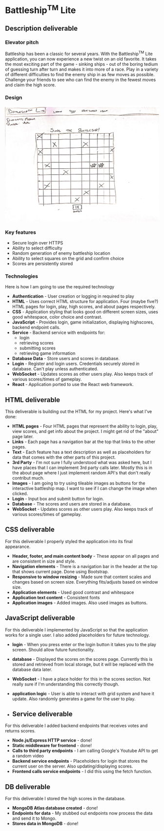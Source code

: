 # Battleship<sup>TM</sup> Lite

## Description deliverable

### Elevator pitch
Battleship has been a classic for several years. With the Battleship<sup>TM</sup> Lite application, you can now experience a new twist on an old favorite. It takes the most exciting part of the game - sinking ships - out of the boring tedium of guessing turn after turn and makes it into more of a race. Play in a variety of different difficulties to find the enemy ship in as few moves as possible. Challenge your friends to see who can find the enemy in the fewest moves and claim the high score. 

### Design

![Mock-up](battlshipMockUI.jpg)


### Key features

- Secure login over HTTPS
- Ability to select difficulty
- Random generation of enemy battleship location
- Ability to select squares on the grid and confirm choice
- Scores are persistently stored



### Technologies

Here is how I am going to use the required technology

- **Authentication** - User creation or logging in required to play
- **HTML** - Uses correct HTML structure for application. Four (maybe five?) HTML pages for login, play, high scores, and about pages respectively. 
- **CSS** - Application styling that looks good on different screen sizes, uses good whitespace, color choice and contrast.
- **JavaScript** - Provides login, game initialization, displaying highscores, backend endpoint calls.
- **Service** - Backend service with endpoints for:
  - login
  - retrieving scores
  - submitting scores
  - retrieving game information
- **Database Data** - Store users and scores in database.
- **Login** - Register and login users. Credentials securely stored in database. Can't play unless authenticated.
- **WebSocket** - Updates scores as other users play. Also keeps track of various scores/times of gameplay.
- **React** - Application ported to use the React web framework.

## HTML deliverable

This deliverable is building out the HTML for my project. Here's what I've done:

- **HTML pages** - Four HTML pages that represent the ability to login, play, view scores, and get info about the project. I might get rid of the "about" page later.
- **Links** - Each page has a navigation bar at the top that links to the other pages. 
- **Text** - Each feature has a text description as well as placeholders for data that comes with the other parts of this project.
- **3rd Party** - I'm not sure I fully understood what was asked here, but I have places that I can implement 3rd party calls later. Mostly this is in the about page where I just implement random API's that don't really contribut much.
- **Images** - I am going to try using tileable images as buttons for the interactive battleship map. I want to see if I can change the image when clicked.
- **Login** - Input box and submit button for login.
- **Database** - The scores and users are stored in a database.
- **WebSocket** - Updates scores as other users play. Also keeps track of various scores/times of gameplay.

## CSS deliverable

For this deliverable I properly styled the application into its final appearance.

- **Header, footer, and main content body** - These appear on all pages and are consistent in size and style.
- **Navigation elements** - There is a navigation bar in the header at the top that shows current page. Done using Bootstrap. 
- **Responsive to window resizing** - Made sure that content scales and changes based on screen size. Everything fits/adjusts based on window size.
- **Application elements** - Used good contrast and whitespace
- **Application text content** - Consistent fonts
- **Application images** - Added images. Also used images as buttons.

## JavaScript deliverable

For this deliverable I implemented by JavaScript so that the application works for a single user. I also added placeholders for future technology.

- **login** - When you press enter or the login button it takes you to the play screen. Should allow future functionality.
- **database** - Displayed the scores on the scores page. Currently this is stored and retrieved from local storage, but it will be replaced with the database data later.
- **WebSocket** - I have a place holder for this in the scores section. Not really sure if I'm understanding this correctly though.
- **application logic** - User is able to interact with grid system and have it update. Also randomly generates a game for the user to play.

- ## Service deliverable

For this deliverable I added backend endpoints that receives votes and returns scores.

- **Node.js/Express HTTP service** - done!
- **Static middleware for frontend** - done!
- **Calls to third party endpoints** - I am calling Google's Youtube API to get a random video
- **Backend service endpoints** - Placeholders for login that stores the current user on the server. Also updating/displaying scores. 
- **Frontend calls service endpoints** - I did this using the fetch function.

## DB deliverable

For this deliverable I stored the high scores in the database.

- **MongoDB Atlas database created** - done!
- **Endpoints for data** - My stubbed out endpoints now process the data and send it to Mongo.
- **Stores data in MongoDB** - done!
